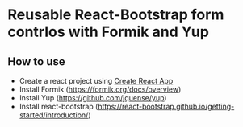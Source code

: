 # Reusable React-Bootstrap form contrlos with Formik and Yup

## How to use
  - Create a react project using [Create React App](https://github.com/facebook/create-react-app)
  - Install Formik (https://formik.org/docs/overview)
  - Install Yup (https://github.com/jquense/yup)
  - Install react-bootstrap (https://react-bootstrap.github.io/getting-started/introduction/)
